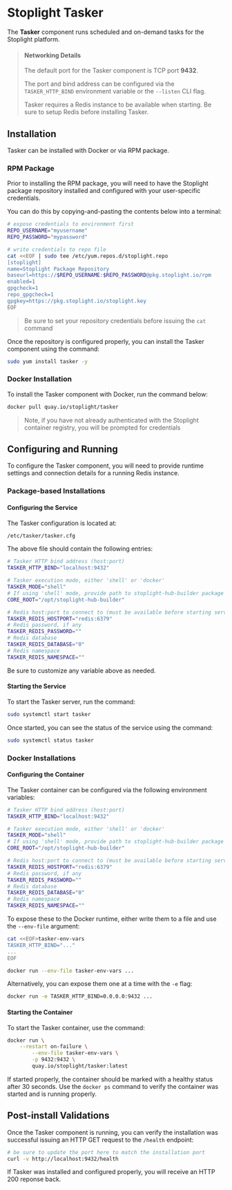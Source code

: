 # Stoplight Tasker

The __Tasker__ component runs scheduled and on-demand tasks for the Stoplight platform.

> #### Networking Details
>
> The default port for the Tasker component is TCP port __9432__. 
> 
> The port and bind address can be configured via the `TASKER_HTTP_BIND` environment variable or the `--listen` CLI flag.
> 
> Tasker requires a Redis instance to be available when starting. Be sure to setup Redis before installing Tasker.

## Installation

Tasker can be installed with Docker or via RPM package.

### RPM Package

Prior to installing the RPM package, you will need to have the Stoplight package repository installed and configured with your user-specific credentials. 

You can do this by copying-and-pasting the contents below into a terminal:

```bash
# expose credentials to environment first
REPO_USERNAME="myusername"
REPO_PASSWORD="mypassword"

# write credentials to repo file
cat <<EOF | sudo tee /etc/yum.repos.d/stoplight.repo
[stoplight]
name=Stoplight Package Repository
baseurl=https://$REPO_USERNAME:$REPO_PASSWORD@pkg.stoplight.io/rpm
enabled=1
gpgcheck=1
repo_gpgcheck=1
gpgkey=https://pkg.stoplight.io/stoplight.key
EOF
```

> Be sure to set your repository credentials before issuing the `cat` command

Once the repository is configured properly, you can install the Tasker component using the command:

```bash
sudo yum install tasker -y
```

### Docker Installation

To install the Tasker component with Docker, run the command below:

```bash
docker pull quay.io/stoplight/tasker
```

> Note, if you have not already authenticated with the Stoplight container registry, you will be prompted for credentials

## Configuring and Running

To configure the Tasker component, you will need to provide runtime settings and connection details for a running Redis instance.

### Package-based Installations

#### Configuring the Service

The Tasker configuration is located at:

```bash
/etc/tasker/tasker.cfg
```

The above file should contain the following entries:

```bash
# Tasker HTTP bind address (host:port)
TASKER_HTTP_BIND="localhost:9432"

# Tasker execution mode, either 'shell' or 'docker'
TASKER_MODE="shell"
# If using 'shell' mode, provide path to stoplight-hub-builder package root
CORE_ROOT="/opt/stoplight-hub-builder"

# Redis host:port to connect to (must be available before starting service)
TASKER_REDIS_HOSTPORT="redis:6379"
# Redis password, if any
TASKER_REDIS_PASSWORD=""
# Redis database
TASKER_REDIS_DATABASE="0"
# Redis namespace
TASKER_REDIS_NAMESPACE=""
```

Be sure to customize any variable above as needed.

#### Starting the Service

To start the Tasker server, run the command:

```bash
sudo systemctl start tasker
```

Once started, you can see the status of the service using the command:

```bash
sudo systemctl status tasker
```

### Docker Installations

#### Configuring the Container

The Tasker container can be configured via the following environment variables:

```bash
# Tasker HTTP bind address (host:port)
TASKER_HTTP_BIND="localhost:9432"

# Tasker execution mode, either 'shell' or 'docker'
TASKER_MODE="shell"
# If using 'shell' mode, provide path to stoplight-hub-builder package root
CORE_ROOT="/opt/stoplight-hub-builder"

# Redis host:port to connect to (must be available before starting service)
TASKER_REDIS_HOSTPORT="redis:6379"
# Redis password, if any
TASKER_REDIS_PASSWORD=""
# Redis database
TASKER_REDIS_DATABASE="0"
# Redis namespace
TASKER_REDIS_NAMESPACE=""
```

To expose these to the Docker runtime, either write them to a file and use the `--env-file` argument:

```bash
cat <<EOF>tasker-env-vars
TASKER_HTTP_BIND="..."
...
EOF

docker run --env-file tasker-env-vars ...
```

Alternatively, you can expose them one at a time with the `-e` flag:

```bash
docker run -e TASKER_HTTP_BIND=0.0.0.0:9432 ...
```

#### Starting the Container

To start the Tasker container, use the command:

```bash
docker run \
    --restart on-failure \
		--env-file tasker-env-vars \
		-p 9432:9432 \
		quay.io/stoplight/tasker:latest
```

If started properly, the container should be marked with a healthy status after 30 seconds. Use the `docker ps` command to verify the container was started and is running properly.

## Post-install Validations

Once the Tasker component is running, you can verify the installation was successful issuing an HTTP GET request to the `/health` endpoint:

```bash
# be sure to update the port here to match the installation port
curl -v http://localhost:9432/health
```

If Tasker was installed and configured properly, you will receive an HTTP 200 reponse back.